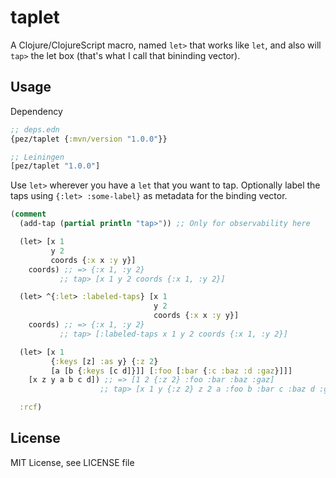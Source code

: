 # taplet

A Clojure/ClojureScript macro, named `let>` that works like `let`, and also will `tap>` the let box (that's what I call that bininding vector).

## Usage

Dependency


``` clojure
;; deps.edn
{pez/taplet {:mvn/version "1.0.0"}}

;; Leiningen
[pez/taplet "1.0.0"]
```

Use `let>` wherever you have a `let` that you want to tap. Optionally label the taps using `{:let> :some-label}` as metadata for the binding vector.

```clojure
(comment
  (add-tap (partial println "tap>")) ;; Only for observability here

  (let> [x 1
         y 2
         coords {:x x :y y}]
    coords) ;; => {:x 1, :y 2}
           ;; tap> [x 1 y 2 coords {:x 1, :y 2}]

  (let> ^{:let> :labeled-taps} [x 1
                                y 2
                                coords {:x x :y y}]
    coords) ;; => {:x 1, :y 2}
           ;; tap> [:labeled-taps x 1 y 2 coords {:x 1, :y 2}]

  (let> [x 1
         {:keys [z] :as y} {:z 2}
         [a [b {:keys [c d]}]] [:foo [:bar {:c :baz :d :gaz}]]]
    [x z y a b c d]) ;; => [1 2 {:z 2} :foo :bar :baz :gaz]
                    ;; tap> [x 1 y {:z 2} z 2 a :foo b :bar c :baz d :gaz]

  :rcf)
```

## License

MIT License, see LICENSE file

